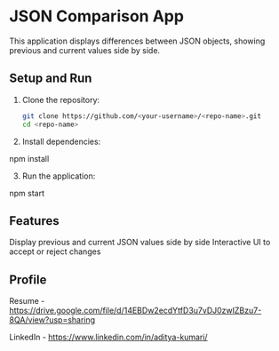 # JSON Comparison App

This application displays differences between JSON objects, showing previous and current values side by side.

## Setup and Run

1. Clone the repository:
   ```bash
   git clone https://github.com/<your-username>/<repo-name>.git
   cd <repo-name>

2. Install dependencies:

npm install


3. Run the application:

npm start


## Features

Display previous and current JSON values side by side
Interactive UI to accept or reject changes


## Profile
Resume - <https://drive.google.com/file/d/14EBDw2ecdYtfD3u7vDJ0zwIZBzu7-8QA/view?usp=sharing>

LinkedIn - <https://www.linkedin.com/in/aditya-kumari/>
